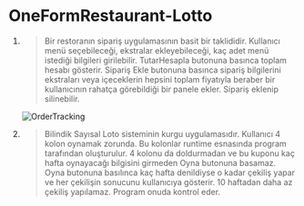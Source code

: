 # OneFormRestaurant-Lotto

1)	>Bir restoranın sipariş uygulamasının basit bir taklididir. Kullanıcı menü seçebileceği, ekstralar ekleyebileceği, 
kaç adet menü istediği bilgileri girilebilir. TutarHesapla butonuna basınca toplam hesabı gösterir.
Sipariş Ekle butonuna basınca sipariş bilgilerini ekstraları veya içeceklerin hepsini toplam fiyatıyla beraber bir 
kullanıcının rahatça görebildiği bir panele ekler. Sipariş eklenip silinebilir.
 
       ![OrderTracking](https://resimag.com/p1/84b95d2d969.png)
 
2)	>Bilindik Sayısal Loto sisteminin kurgu uygulamasıdır. Kullanıcı 4 kolon oynamak zorunda.
Bu kolonlar runtime esnasında program tarafından oluşturulur. 4 kolonu da doldurmadan ve bu kuponu kaç hafta oynayacağı bilgisini
girmeden Oyna butonuna basamaz. Oyna butonuna basılınca kaç hafta denildiyse o kadar çekiliş yapar ve her çekilişin sonucunu
kullanıcıya gösterir. 10 haftadan daha az çekiliş yapılamaz. Program onuda kontrol eder.


